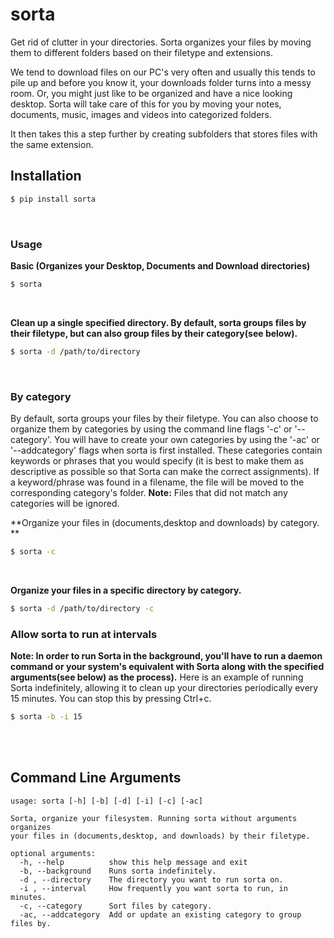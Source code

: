 # sorta
Get rid of clutter in your directories. Sorta organizes your files by moving them to different folders based on their filetype and extensions.

We tend to download files on our PC's very often and usually this tends to pile up and before you know it, your downloads folder turns into a messy room. Or, you might just like to be organized and have a nice looking desktop. Sorta will take care of this for you by moving your notes, documents, music, images and videos into categorized folders.

It then takes this a step further by creating subfolders that stores files with the same extension.

## Installation
```bash
$ pip install sorta
```
<br>

### Usage
**Basic (Organizes your Desktop, Documents and Download directories)**
```bash
$ sorta
```
<br>

**Clean up a single specified directory. By default, sorta groups files by their filetype, but can also group files by their category(see below).**
```bash
$ sorta -d /path/to/directory
```
<br>

### By category
By default, sorta groups your files by their filetype. You can also choose to organize them by categories by using the command line flags '-c' or '--category'. You will have to create your own categories by using the '-ac' or '--addcategory' flags when sorta is first installed. These categories contain keywords or phrases that you would specify (it is best to make them as descriptive as possible so that Sorta can make the correct assignments). If a keyword/phrase was found in a filename, the file will be moved to the corresponding category's folder. 
**Note:** Files that did not match any categories will be ignored.

**Organize your files in (documents,desktop and downloads) by category. **
```bash
$ sorta -c
```
<br>

**Organize your files in a specific directory by category.**
```bash
$ sorta -d /path/to/directory -c
```

### Allow sorta to run at intervals
**Note: In order to run Sorta in the background, you'll have to run a daemon command or your system's equivalent with Sorta along with the specified arguments(see below) as the process).**
Here is an example of running Sorta indefinitely, allowing it to clean up your directories periodically every 15 minutes. You can stop this by pressing Ctrl+c.
```bash
$ sorta -b -i 15
```

<br>
<br>

## Command Line Arguments
```text
usage: sorta [-h] [-b] [-d] [-i] [-c] [-ac]

Sorta, organize your filesystem. Running sorta without arguments organizes
your files in (documents,desktop, and downloads) by their filetype.

optional arguments:
  -h, --help          show this help message and exit
  -b, --background    Runs sorta indefinitely.
  -d , --directory    The directory you want to run sorta on.
  -i , --interval     How frequently you want sorta to run, in minutes.
  -c, --category      Sort files by category.
  -ac, --addcategory  Add or update an existing category to group files by.
```
